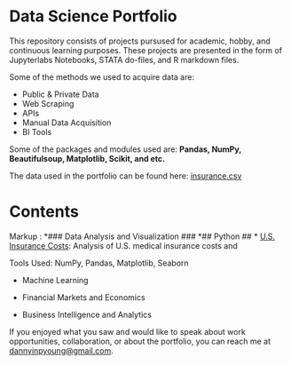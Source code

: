 # Data Science Portfolio

This repository consists of projects pursused for academic, hobby, and continuous learning purposes. These projects are presented in the form of Jupyterlabs Notebooks, STATA do-files, and R markdown files. 

Some of the methods we used to acquire data are: 

* Public & Private Data
* Web Scraping
* APIs
* Manual Data Acquisition
* BI Tools

Some of the packages and modules used are: __Pandas, NumPy, Beautifulsoup, Matplotlib, Scikit, and etc.__

The data used in the portfolio can be found here: [insurance.csv](https://github.com/dannyinpyoung/Data-Science-Portfolio/tree/main/Portfolio%20Project) 

# Contents 

 Markup : *### Data Analysis and Visualization ### 
           *## Python ## 
            * [U.S. Insurance Costs](https://github.com/dannyinpyoung/Data-Science-Portfolio/blob/main/Portfolio%20Project/U.S.%20Insurance%20Costs.ipynb): Analysis of U.S. medical insurance costs and
 
 Tools Used: NumPy, Pandas, Matplotlib, Seaborn

* Machine Learning

* Financial Markets and Economics

* Business Intelligence and Analytics

If you enjoyed what you saw and would like to speak about work opportunities, collaboration, or about the portfolio, you can reach me at [dannyinpyoung@gmail.com](dannyinpyoung@gmail.com). 

